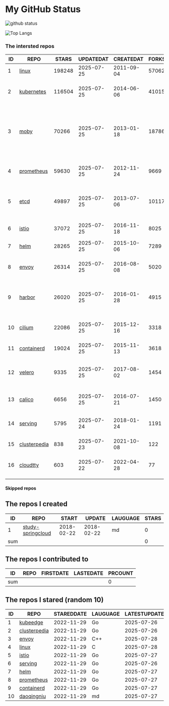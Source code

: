 # My GitHub Status

<img src="https://github-readme-stats-1.yihong0618.vercel.app/api?username=daoqingniu&show_icons=true&&&hide_title=true&count_private=true" alt="github status" />

![Top Langs](https://github-readme-stats-1.yihong0618.vercel.app/api/top-langs/?username=daoqingniu&layout=compact)

<!--START_SECTION:github_repos-->
### The intersted repos
| ID |                              REPO                               | STARS  | UPDATEDAT  | CREATEDAT  | FORKSCOUNT |                                                DESCRIPTIONS                                                |
|----|-----------------------------------------------------------------|--------|------------|------------|------------|------------------------------------------------------------------------------------------------------------|
|  1 | [linux](https://github.com/torvalds/linux)                      | 198248 | 2025-07-25 | 2011-09-04 |      57062 | Linux kernel source tree                                                                                   |
|  2 | [kubernetes](https://github.com/kubernetes/kubernetes)          | 116504 | 2025-07-25 | 2014-06-06 |      41015 | Production-Grade Container Scheduling and Management                                                       |
|  3 | [moby](https://github.com/moby/moby)                            |  70266 | 2025-07-25 | 2013-01-18 |      18786 | The Moby Project - a collaborative project for the container ecosystem to assemble container-based systems |
|  4 | [prometheus](https://github.com/prometheus/prometheus)          |  59630 | 2025-07-25 | 2012-11-24 |       9669 | The Prometheus monitoring system and time series database.                                                 |
|  5 | [etcd](https://github.com/etcd-io/etcd)                         |  49897 | 2025-07-25 | 2013-07-06 |      10117 | Distributed reliable key-value store for the most critical data of a distributed system                    |
|  6 | [istio](https://github.com/istio/istio)                         |  37072 | 2025-07-25 | 2016-11-18 |       8025 | Connect, secure, control, and observe services.                                                            |
|  7 | [helm](https://github.com/helm/helm)                            |  28265 | 2025-07-25 | 2015-10-06 |       7289 | The Kubernetes Package Manager                                                                             |
|  8 | [envoy](https://github.com/envoyproxy/envoy)                    |  26314 | 2025-07-25 | 2016-08-08 |       5020 | Cloud-native high-performance edge/middle/service proxy                                                    |
|  9 | [harbor](https://github.com/goharbor/harbor)                    |  26020 | 2025-07-25 | 2016-01-28 |       4915 | An open source trusted cloud native registry project that stores, signs, and scans content.                |
| 10 | [cilium](https://github.com/cilium/cilium)                      |  22086 | 2025-07-25 | 2015-12-16 |       3318 | eBPF-based Networking, Security, and Observability                                                         |
| 11 | [containerd](https://github.com/containerd/containerd)          |  19024 | 2025-07-25 | 2015-11-13 |       3618 | An open and reliable container runtime                                                                     |
| 12 | [velero](https://github.com/vmware-tanzu/velero)                |   9335 | 2025-07-25 | 2017-08-02 |       1454 | Backup and migrate Kubernetes applications and their persistent volumes                                    |
| 13 | [calico](https://github.com/projectcalico/calico)               |   6656 | 2025-07-25 | 2016-07-21 |       1450 | Cloud native networking and network security                                                               |
| 14 | [serving](https://github.com/knative/serving)                   |   5795 | 2025-07-24 | 2018-01-24 |       1191 | Kubernetes-based, scale-to-zero, request-driven compute                                                    |
| 15 | [clusterpedia](https://github.com/clusterpedia-io/clusterpedia) |    838 | 2025-07-23 | 2021-10-08 |        122 | The Encyclopedia of Kubernetes clusters                                                                    |
| 16 | [cloudtty](https://github.com/cloudtty/cloudtty)                |    603 | 2025-07-22 | 2022-04-28 |         77 | A Friendly Kubernetes CloudShell (Web Terminal) !                                                          |



#### Skipped repos
<!--END_SECTION:github_repos-->

<!--START_SECTION:my_github-->
## The repos I created
| ID  |                                 REPO                                 |   START    |   UPDATE   | LAUGUAGE | STARS |
|-----|----------------------------------------------------------------------|------------|------------|----------|-------|
|   1 | [study-springcloud](https://github.com/daoqingniu/study-springcloud) | 2018-02-22 | 2018-02-22 | md       |     0 |
| sum |                                                                      |            |            |          |     0 |

## The repos I contributed to
| ID  | REPO | FIRSTDATE | LASTEDATE | PRCOUNT |
|-----|------|-----------|-----------|---------|
| sum |      |           |           |       0 |

## The repos I stared (random 10)
| ID |                              REPO                               | STAREDDATE | LAUGUAGE | LATESTUPDATE |
|----|-----------------------------------------------------------------|------------|----------|--------------|
|  1 | [kubeedge](https://github.com/kubeedge/kubeedge)                | 2022-11-29 | Go       | 2025-07-26   |
|  2 | [clusterpedia](https://github.com/clusterpedia-io/clusterpedia) | 2022-11-29 | Go       | 2025-07-26   |
|  3 | [envoy](https://github.com/envoyproxy/envoy)                    | 2022-11-29 | C++      | 2025-07-28   |
|  4 | [linux](https://github.com/torvalds/linux)                      | 2022-11-29 | C        | 2025-07-28   |
|  5 | [istio](https://github.com/istio/istio)                         | 2022-11-29 | Go       | 2025-07-27   |
|  6 | [serving](https://github.com/knative/serving)                   | 2022-11-29 | Go       | 2025-07-26   |
|  7 | [helm](https://github.com/helm/helm)                            | 2022-11-29 | Go       | 2025-07-27   |
|  8 | [prometheus](https://github.com/prometheus/prometheus)          | 2022-11-29 | Go       | 2025-07-27   |
|  9 | [containerd](https://github.com/containerd/containerd)          | 2022-11-29 | Go       | 2025-07-27   |
| 10 | [daoqingniu](https://github.com/daoqingniu/daoqingniu)          | 2022-11-29 | md       | 2025-07-27   |

<!--END_SECTION:my_github-->
